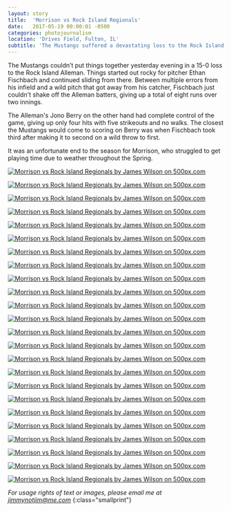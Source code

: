 ```yaml
---
layout: story
title:  'Morrison vs Rock Island Regionals'
date:   2017-05-19 00:00:01 -0500
categories: photojournalism
location: 'Drives Field, Fulton, IL'
subtitle: 'The Mustangs suffered a devastating loss to the Rock Island Alleman in their final game of the season.'
---
```


The Mustangs couldn’t put things together yesterday evening in a 15-0 loss to the Rock Island Alleman. Things started out rocky for pitcher Ethan Fischbach and continued sliding from there. Between multiple errors from his infield and a wild pitch that got away from his catcher, Fischbach just couldn't shake off the Alleman batters, giving up a total of eight runs over two innings.

The Alleman's Jono Berry on the other hand had complete control of the game, giving up only four hits with five strikeouts and no walks. The closest the Mustangs would come to scoring on Berry was when Fischbach took third after making it to second on a wild throw to first.

It was an unfortunate end to the season for Morrison, who struggled to get playing time due to weather throughout the Spring.

<a class="link-five-hundred" href='https://500px.com/photo/212605983/morrison-vs-rock-island-regionals-by-james-wilson' alt='Morrison vs Rock Island Regionals by James Wilson on 500px.com'><img src='https://drscdn.500px.org/photo/212605983/m%3D900/59cd4f7e8b62f81e25ca9bbc7e268cee' alt='Morrison vs Rock Island Regionals by James Wilson on 500px.com'></a>

<a class="link-five-hundred" href='https://500px.com/photo/212584119/morrison-vs-rock-island-regionals-by-james-wilson' alt='Morrison vs Rock Island Regionals by James Wilson on 500px.com'><img src='https://drscdn.500px.org/photo/212584119/m%3D900/a1d5bdfe7820dd321a334d1b88199035' alt='Morrison vs Rock Island Regionals by James Wilson on 500px.com'></a>

<a class="link-five-hundred" href='https://500px.com/photo/212584121/morrison-vs-rock-island-regionals-by-james-wilson' alt='Morrison vs Rock Island Regionals by James Wilson on 500px.com'><img src='https://drscdn.500px.org/photo/212584121/m%3D900/d32cd644d2e62405851f086d6ae6614d' alt='Morrison vs Rock Island Regionals by James Wilson on 500px.com'></a>

<a class="link-five-hundred" href='https://500px.com/photo/212584129/morrison-vs-rock-island-regionals-by-james-wilson' alt='Morrison vs Rock Island Regionals by James Wilson on 500px.com'><img src='https://drscdn.500px.org/photo/212584129/m%3D900/e29098a99cccced31f4070d857ab5f10' alt='Morrison vs Rock Island Regionals by James Wilson on 500px.com'></a>

<a class="link-five-hundred" href='https://500px.com/photo/212584131/morrison-vs-rock-island-regionals-by-james-wilson' alt='Morrison vs Rock Island Regionals by James Wilson on 500px.com'><img src='https://drscdn.500px.org/photo/212584131/m%3D900/f98aed335712f81d2063e043e3932b02' alt='Morrison vs Rock Island Regionals by James Wilson on 500px.com'></a>

<a class="link-five-hundred" href='https://500px.com/photo/212584135/morrison-vs-rock-island-regionals-by-james-wilson' alt='Morrison vs Rock Island Regionals by James Wilson on 500px.com'><img src='https://drscdn.500px.org/photo/212584135/m%3D900/4efb9dc8e381bdcb9ac86d5eb258e1cf' alt='Morrison vs Rock Island Regionals by James Wilson on 500px.com'></a>

<a class="link-five-hundred" href='https://500px.com/photo/212584145/morrison-vs-rock-island-regionals-by-james-wilson' alt='Morrison vs Rock Island Regionals by James Wilson on 500px.com'><img src='https://drscdn.500px.org/photo/212584145/m%3D900/3d9e5aebe7c0121b63efeface081b222' alt='Morrison vs Rock Island Regionals by James Wilson on 500px.com'></a>

<a href='https://500px.com/photo/212605987/morrison-vs-rock-island-regionals-by-james-wilson' alt='Morrison vs Rock Island Regionals by James Wilson on 500px.com'><img src='https://drscdn.500px.org/photo/212605987/m%3D900/ccb43698aed891e01791564a1d3d4bb9' alt='Morrison vs Rock Island Regionals by James Wilson on 500px.com'></a>

<a class="link-five-hundred" href='https://500px.com/photo/212584155/morrison-vs-rock-island-regionals-by-james-wilson' alt='Morrison vs Rock Island Regionals by James Wilson on 500px.com'><img src='https://drscdn.500px.org/photo/212584155/m%3D900/f4745538db5cd69fa8b59c4d2266df9e' alt='Morrison vs Rock Island Regionals by James Wilson on 500px.com'></a>

<a class="link-five-hundred" href='https://500px.com/photo/212584163/morrison-vs-rock-island-regionals-by-james-wilson' alt='Morrison vs Rock Island Regionals by James Wilson on 500px.com'><img src='https://drscdn.500px.org/photo/212584163/m%3D900/f50f676a11a6a83253cf109340ec3278' alt='Morrison vs Rock Island Regionals by James Wilson on 500px.com'></a>

<a class="link-five-hundred" href='https://500px.com/photo/212584169/morrison-vs-rock-island-regionals-by-james-wilson' alt='Morrison vs Rock Island Regionals by James Wilson on 500px.com'><img src='https://drscdn.500px.org/photo/212584169/m%3D900/9cdf305ce088eb967a95e4859093f6e3' alt='Morrison vs Rock Island Regionals by James Wilson on 500px.com'></a>

<a class="link-five-hundred" href='https://500px.com/photo/212584187/morrison-vs-rock-island-regionals-by-james-wilson' alt='Morrison vs Rock Island Regionals by James Wilson on 500px.com'><img src='https://drscdn.500px.org/photo/212584187/m%3D900/42c3ef0e4794ffdd18ff8bd805869b80' alt='Morrison vs Rock Island Regionals by James Wilson on 500px.com'></a>

<a class="link-five-hundred" href='https://500px.com/photo/212584169/morrison-vs-rock-island-regionals-by-james-wilson' alt='Morrison vs Rock Island Regionals by James Wilson on 500px.com'><img src='https://drscdn.500px.org/photo/212584169/m%3D900/9cdf305ce088eb967a95e4859093f6e3' alt='Morrison vs Rock Island Regionals by James Wilson on 500px.com'></a>

<a class="link-five-hundred" href='https://500px.com/photo/212584187/morrison-vs-rock-island-regionals-by-james-wilson' alt='Morrison vs Rock Island Regionals by James Wilson on 500px.com'><img src='https://drscdn.500px.org/photo/212584187/m%3D900/42c3ef0e4794ffdd18ff8bd805869b80' alt='Morrison vs Rock Island Regionals by James Wilson on 500px.com'></a>

<a class="link-five-hundred" href='https://500px.com/photo/212584191/morrison-vs-rock-island-regionals-by-james-wilson' alt='Morrison vs Rock Island Regionals by James Wilson on 500px.com'><img src='https://drscdn.500px.org/photo/212584191/m%3D900/0414d97b619da1775504644c6f625f96' alt='Morrison vs Rock Island Regionals by James Wilson on 500px.com'></a>

<a class="link-five-hundred" href='https://500px.com/photo/212584201/morrison-vs-rock-island-regionals-by-james-wilson' alt='Morrison vs Rock Island Regionals by James Wilson on 500px.com'><img src='https://drscdn.500px.org/photo/212584201/m%3D900/676cc1896e7934ecb888e2c09ff05cf4' alt='Morrison vs Rock Island Regionals by James Wilson on 500px.com'></a>

<a class="link-five-hundred" href='https://500px.com/photo/212584215/morrison-vs-rock-island-regionals-by-james-wilson' alt='Morrison vs Rock Island Regionals by James Wilson on 500px.com'><img src='https://drscdn.500px.org/photo/212584215/m%3D900/067222de61572f1db2527b05173e9b3e' alt='Morrison vs Rock Island Regionals by James Wilson on 500px.com'></a>

<a class="link-five-hundred" href='https://500px.com/photo/212584217/morrison-vs-rock-island-regionals-by-james-wilson' alt='Morrison vs Rock Island Regionals by James Wilson on 500px.com'><img src='https://drscdn.500px.org/photo/212584217/m%3D900/f659a1e3e676b0da6dde0fce634c581e' alt='Morrison vs Rock Island Regionals by James Wilson on 500px.com'></a>

<a class="link-five-hundred" href='https://500px.com/photo/212584225/morrison-vs-rock-island-regionals-by-james-wilson' alt='Morrison vs Rock Island Regionals by James Wilson on 500px.com'><img src='https://drscdn.500px.org/photo/212584225/m%3D900/aece702bce6687daa0994b5f60eb4faf' alt='Morrison vs Rock Island Regionals by James Wilson on 500px.com'></a>

<a class="link-five-hundred" href='https://500px.com/photo/212584227/morrison-vs-rock-island-regionals-by-james-wilson' alt='Morrison vs Rock Island Regionals by James Wilson on 500px.com'><img src='https://drscdn.500px.org/photo/212584227/m%3D900/4d01a6e45cca8060fa0dd5ecb75e0e15' alt='Morrison vs Rock Island Regionals by James Wilson on 500px.com'></a>

<a class="link-five-hundred" href='https://500px.com/photo/212584267/morrison-vs-rock-island-regionals-by-james-wilson' alt='Morrison vs Rock Island Regionals by James Wilson on 500px.com'><img src='https://drscdn.500px.org/photo/212584267/m%3D900/30e86c98e8bcec07e34870e4aec587ac' alt='Morrison vs Rock Island Regionals by James Wilson on 500px.com'></a>

<a class="link-five-hundred" href='https://500px.com/photo/212584279/morrison-vs-rock-island-regionals-by-james-wilson' alt='Morrison vs Rock Island Regionals by James Wilson on 500px.com'><img src='https://drscdn.500px.org/photo/212584279/m%3D900/8324d4a3411059f2cba3055ac1a2977d' alt='Morrison vs Rock Island Regionals by James Wilson on 500px.com'></a>

<a class="link-five-hundred" href='https://500px.com/photo/212584273/morrison-vs-rock-island-regionals-by-james-wilson' alt='Morrison vs Rock Island Regionals by James Wilson on 500px.com'><img src='https://drscdn.500px.org/photo/212584273/m%3D900/a6b335c1a125d740659626026e74b897' alt='Morrison vs Rock Island Regionals by James Wilson on 500px.com'></a>

<a class="link-five-hundred" href='https://500px.com/photo/212584277/morrison-vs-rock-island-regionals-by-james-wilson' alt='Morrison vs Rock Island Regionals by James Wilson on 500px.com'><img src='https://drscdn.500px.org/photo/212584277/m%3D900/51cb5a875fab59383464fc3529916226' alt='Morrison vs Rock Island Regionals by James Wilson on 500px.com'></a>

_For usage rights of text or images, please email me at [jimmynotjim@me.com](mailto:jimmynotjim@me.com)_
{:class="smallprint"}
